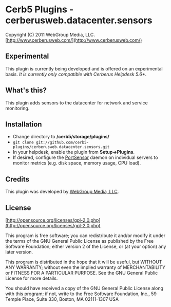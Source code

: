 Cerb5 Plugins - cerberusweb.datacenter.sensors
==============================================
Copyright (C) 2011 WebGroup Media, LLC.  
[http://www.cerberusweb.com/](http://www.cerberusweb.com/)  

Experimental
------------
This plugin is currently being developed and is offered on an experimental basis.  _It is currently only compatible with Cerberus Helpdesk 5.6+_.

What's this?
------------
This plugin adds sensors to the datacenter for network and service monitoring.

Installation
------------
* Change directory to **/cerb5/storage/plugins/**
* `git clone git://github.com/cerb5-plugins/cerberusweb.datacenter.sensors.git`
* In your helpdesk, enable the plugin from **Setup->Plugins**.
* If desired, configure the [PortSensor](http://www.portsensor.com/) daemon on individual servers to monitor metrics (e.g. disk space, memory usage, CPU load).

Credits
-------
This plugin was developed by [WebGroup Media, LLC](http://www.cerberusweb.com/).

License
-------

[http://opensource.org/licenses/gpl-2.0.php](http://opensource.org/licenses/gpl-2.0.php)  

This program is free software; you can redistribute it and/or modify it under the terms of the GNU General Public License as published by the Free Software Foundation; either version 2 of the License, or (at your option) any later version.

This program is distributed in the hope that it will be useful, but WITHOUT ANY WARRANTY; without even the implied warranty of MERCHANTABILITY or FITNESS FOR A PARTICULAR PURPOSE. See the GNU General Public License for more details.

You should have received a copy of the GNU General Public License along with this program; if not, write to the Free Software Foundation, Inc., 59 Temple Place, Suite 330, Boston, MA 02111-1307 USA
